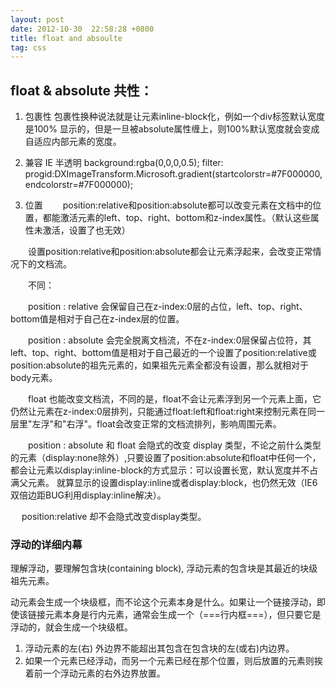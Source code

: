 ```yaml
---
layout: post
date: 2012-10-30  22:58:28 +0800
title: float and absoulte
tag: css
---
```


## float & absolute 共性：

1. 包裹性
	包裹性换种说法就是让元素inline-block化，例如一个div标签默认宽度是100% 显示的，但是一旦被absolute属性缠上，则100%默认宽度就会变成自适应内部元素的宽度。

2. 兼容 IE 半透明
background:rgba(0,0,0,0.5); 
filter: progid:DXImageTransform.Microsoft.gradient(startcolorstr=#7F000000,endcolorstr=#7F000000);


3. 位置 
　　position:relative和position:absolute都可以改变元素在文档中的位置，都能激活元素的left、top、right、bottom和z-index属性。（默认这些属性未激活，设置了也无效）

　　设置position:relative和position:absolute都会让元素浮起来，会改变正常情况下的文档流。

　　不同：

　　position : relative 会保留自己在z-index:0层的占位，left、top、right、bottom值是相对于自己在z-index层的位置。

　　position : absolute 会完全脱离文档流，不在z-index:0层保留占位符，其left、top、right、bottom值是相对于自己最近的一个设置了position:relative或position:absolute的祖先元素的，如果祖先元素全都没有设置，那么就相对于body元素。


　　float 也能改变文档流，不同的是，float不会让元素浮到另一个元素上面，它仍然让元素在z-index:0层排列，只能通过float:left和float:right来控制元素在同一层里"左浮"和"右浮"。float会改变正常的文档流排列，影响周围元素。

　　position : absolute 和 float 会隐式的改变 display 类型，不论之前什么类型的元素（display:none除外）,只要设置了position:absolute和float中任何一个，都会让元素以display:inline-block的方式显示：可以设置长宽，默认宽度并不占满父元素。
就算显示的设置display:inline或者display:block，也仍然无效（IE6双倍边距BUG利用display:inline解决）。

　  position:relative 却不会隐式改变display类型。


### 浮动的详细内幕

理解浮动，要理解包含块(containing block), 浮动元素的包含块是其最近的块级祖先元素。

动元素会生成一个块级框，而不论这个元素本身是什么。如果让一个链接浮动，即使该链接元素本身是行内元素，通常会生成一个（===行内框===），但只要它是浮动的，就会生成一个块级框。
1. 浮动元素的左(右) 外边界不能超出其包含在包含块的左(或右)内边界。
2. 如果一个元素已经浮动，而另一个元素已经在那个位置，则后放置的元素则挨着前一个浮动元素的右外边界放置。
